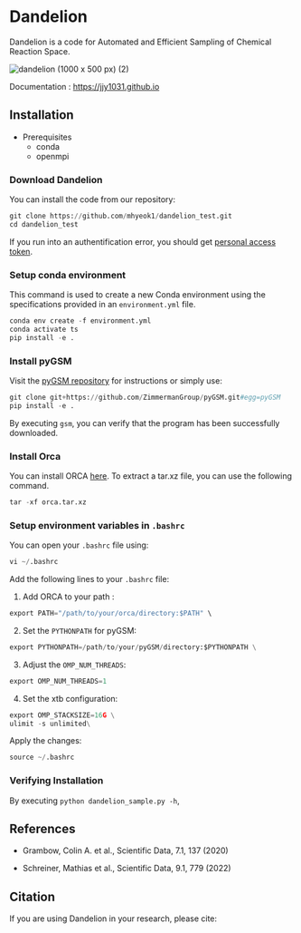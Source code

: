 # Dandelion 
Dandelion is a code for Automated and Efficient Sampling of Chemical Reaction Space.

![dandelion (1000 x 500 px) (2)](https://github.com/user-attachments/assets/e2dec9d2-b750-4db2-89aa-abb9f16f45f2)

Documentation : <https://jjy1031.github.io>

## Installation
- Prerequisites
  - conda
  - openmpi

### Download Dandelion

You can install the code from our repository:

```python
git clone https://github.com/mhyeok1/dandelion_test.git
cd dandelion_test
```
If you run into an authentification error, you should get [personal access token](https://docs.github.com/en/authentication/keeping-your-account-and-data-secure/managing-your-personal-access-tokens#creating-a-personal-access-token-classic).

### Setup conda environment

This command is used to create a new Conda environment using the specifications provided in an `environment.yml` file.

```python
conda env create -f environment.yml
conda activate ts
pip install -e .
```

### Install pyGSM

Visit the [pyGSM repository](https://github.com/ZimmermanGroup/pyGSM) for instructions or simply use:

```python
git clone git+https://github.com/ZimmermanGroup/pyGSM.git#egg=pyGSM
pip install -e .
```
By executing `gsm`, you can verify that the program has been successfully downloaded.

### Install Orca

You can install ORCA [here](https://orcaforum.kofo.mpg.de/app.php/portal).
To extract a tar.xz file, you can use the following command.

```python
tar -xf orca.tar.xz
```

### Setup environment variables in `.bashrc`

You can open your `.bashrc` file using:
```python
vi ~/.bashrc
```

Add the following lines to your `.bashrc` file:

1. Add ORCA to your path :
```python
export PATH="/path/to/your/orca/directory:$PATH" \
```

2. Set the `PYTHONPATH` for pyGSM:
```python
export PYTHONPATH=/path/to/your/pyGSM/directory:$PYTHONPATH \
```

3. Adjust the `OMP_NUM_THREADS`:
```python
export OMP_NUM_THREADS=1
```

4. Set the xtb configuration:
```python
export OMP_STACKSIZE=16G \
ulimit -s unlimited\
```

Apply the changes:
```python
source ~/.bashrc
```

### Verifying Installation

By executing `python dandelion_sample.py -h`, 

## References 
- Grambow, Colin A. et al., Scientific Data, 7.1, 137 (2020)

- Schreiner, Mathias et al., Scientific Data, 9.1, 779 (2022)

## Citation
If you are using Dandelion in your research, please cite:
